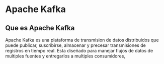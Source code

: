 # Apache Kafka

## Que es Apache Kafka

Apache Kafka es una plataforma de transmision de datos distribuidos que puede publicar, suscribirse, almacenar y precesar transmisiones de registros en tiempo real. Esta diseñado para manejar flujos de datos de multiples fuentes y entregarlos a multiples consumidores,
